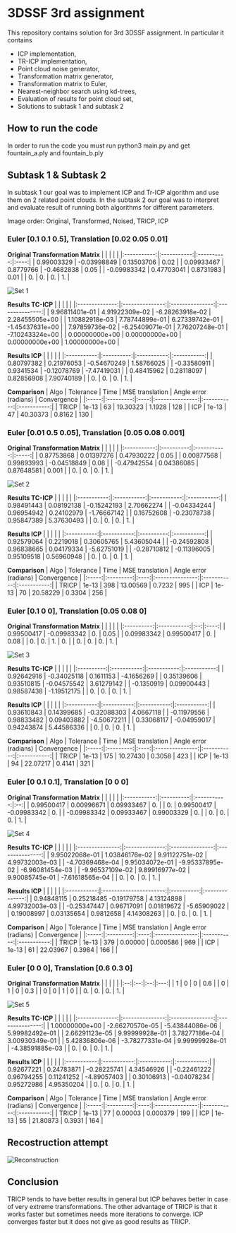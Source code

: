 
# 3DSSF 3rd assignment

This repository contains solution for 3rd 3DSSF assignment. In particular it contains

 - ICP implementation,
 - TR-ICP implementation,
 - Point cloud noise generator,
 - Transformation matrix generator,
 - Transformation matrix to Euler,
 - Nearest-neighbor search using kd-trees,
 - Evaluation of results for point cloud set,
 - Solutions to subtask 1 and subtask 2

## How to run the code
In order to run the code you must run python3 main.py and get fountain_a.ply and fountain_b.ply

## Subtask 1 & Subtask 2

In subtask 1 our goal was to implement ICP and Tr-ICP algorithm and use them on 2 related point clouds. In the subtask 2 our goal was to interpret and evaluate result of running both algorithms for different parameters.

Image order: Original, Transformed, Noised, TRICP, ICP


### Euler [0.1 0.1 0.5], Translation [0.02 0.05 0.01]

**Original Transformation Matrix**
|             |             |            |      | 
|:-----------:|:-----------:|:----------:|:----:|
|  0.99003329 | -0.03998849 | 0.13503706 | 0.02 | 
|  0.09933467 |  0.8779766  | -0.4682838 | 0.05 | 
| -0.09983342 |  0.47703041 |  0.8731983 | 0.01 | 
|      0.     |      0.     |     0.     |  1.  | 

![Set 1](1.jpg?raw=true "Title")

**Results TC-ICP**
|                |                 |                 |                 |
|:--------------:|:---------------:|:---------------:|:---------------:|
| 9.96811401e-01 |  4.91922309e-02 | -6.28263918e-02 |  2.28455505e+00 |
| 1.10882918e-03 |  7.78744899e-01 |  6.27339742e-01 | -1.45437631e+00 |
| 7.97859736e-02 | -6.25409071e-01 |  7.76207248e-01 | -7.10243324e+00 |
| 0.00000000e+00 |  0.00000000e+00 |  0.00000000e+00 |  1.00000000e+00 |

**Results ICP**
|             |            |             |             |
|:-----------:|:----------:|:-----------:|:-----------:|
|  0.80797382 | 0.21976053 | -0.54670249 |  1.58766025 |
| -0.33580911 |  0.9341534 | -0.12078769 | -7.47419031 |
|  0.48415962 | 0.28118097 |  0.82856908 |  7.90740189 |
|      0.     |     0.     |      0.     |      1.     |

**Comparison**
|  Algo | Tolerance | Time | MSE translation | Angle error (radians) | Convergence |
|:-----:|:---------:|:----:|:---------------:|:-----------:|:-----------:|
| TRICP |   1e-13   |  63  |     19.30323    |  1.1928 |     128     |
|  ICP  |   1e-13   |  47  |     40.30373    |  0.8162 |     130     |

### Euler [0.01 0.5 0.05], Translation [0.05 0.08 0.001]

**Original Transformation Matrix**
|             |            |             |       |
|:-----------:|:----------:|:-----------:|:-----:|
|  0.87753868 | 0.01397276 |  0.47930222 |  0.05 |
|  0.00877568 | 0.99893993 | -0.04518849 |  0.08 |
| -0.47942554 | 0.04386085 |  0.87648581 | 0.001 |
|      0.     |     0.     |      0.     |   1.  |

![Set 2](2.jpg?raw=true "Title")

**Results TC-ICP**
|             |             |             |             |
|:-----------:|:-----------:|:-----------:|:-----------:|
|  0.98491443 |  0.08192138 | -0.15242193 |  2.70662274 |
| -0.04334244 |  0.96954942 |  0.24102979 | -1.76667142 |
|  0.16752608 | -0.23078738 |  0.95847389 |  5.37630493 |
|      0.     |      0.     |      0.     |      1.     |

**Results ICP**
|             |             |            |             |
|:-----------:|:-----------:|:----------:|:-----------:|
|  0.92579064 |  0.2219018  | 0.30605765 |  5.43605044 |
| -0.24592808 |  0.96838665 | 0.04179334 | -5.62751019 |
| -0.28710812 | -0.11396005 | 0.95109518 |  0.56960948 |
|      0.     |      0.     |     0.     |      1.     |

**Comparison**
|  Algo | Tolerance | Time | MSE translation | Angle error (radians) | Convergence |
|:-----:|:---------:|:----:|:---------------:|:-----------:|:-----------:|
| TRICP |   1e-13   |  398 |     13.00569    |  0.7232 |     995     |
|  ICP  |   1e-13   |  70  |     20.58229    |  0.3304 |     256     |

### Euler [0.1 0 0], Translation [0.05 0.08 0]

**Original Transformation Matrix**
|            |             |    |      |
|:----------:|:-----------:|:--:|:----:|
| 0.99500417 | -0.09983342 | 0. | 0.05 |
| 0.09983342 |  0.99500417 | 0. | 0.08 |
|     0.     |      0.     | 1. |  0.  |
|     0.     |      0.     | 0. |  1.  |

![Set 3](3.jpg?raw=true "Title")

**Results TC-ICP**
|            |             |             |             |
|:----------:|:-----------:|:-----------:|:-----------:|
| 0.92642916 | -0.34025118 |  0.1611153  |  -4.1656269 |
| 0.35139606 |  0.93510815 | -0.04575542 |  3.61279142 |
| -0.1350919 |  0.09900443 |  0.98587438 | -1.19512175 |
|     0.     |      0.     |      0.     |      1.     |

**Results ICP**
|             |             |             |             |
|:-----------:|:-----------:|:-----------:|:-----------:|
|  0.93610843 |  0.14399685 | -0.32088303 |  4.0667118  |
| -0.11979556 |  0.98833482 |  0.09403882 | -4.50672211 |
|  0.33068117 | -0.04959017 |  0.94243874 |  5.44586336 |
|      0.     |      0.     |      0.     |      1.     |

**Comparison**
|  Algo | Tolerance | Time | MSE translation | Angle error (radians) | Convergence |
|:-----:|:---------:|:----:|:---------------:|:-----------:|:-----------:|
| TRICP |   1e-13   |  175 |     10.27430    |  0.3058 |     423     |
|  ICP  |   1e-13   |  94  |     22.07217    |  0.4141 |     321     |

### Euler [0 0.1 0.1], Translation [0 0 0]

**Original Transformation Matrix**
|             |            |             |    |
|:-----------:|:----------:|:-----------:|:--:|
|  0.99500417 | 0.00996671 |  0.09933467 | 0. |
|      0.     | 0.99500417 | -0.09983342 | 0. |
| -0.09983342 | 0.09933467 |  0.99003329 | 0. |
|      0.     |     0.     |      0.     | 1. |

![Set 4](4.jpg?raw=true "Title")

**Results TC-ICP**
|                 |                |                 |                 |
|:---------------:|:--------------:|:---------------:|:---------------:|
|  9.95022068e-01 | 1.03846176e-02 |  9.91122751e-02 |  4.99732003e-03 |
| -4.70369468e-04 | 9.95034072e-01 | -9.95337895e-02 | -6.96081454e-03 |
| -9.96537109e-02 | 9.89916977e-02 |  9.90085745e-01 | -7.61618565e-04 |
|        0.       |       0.       |        0.       |        1.       |

**Results ICP**
|             |                        |            |                |
|:-----------:|:----------------------:|:----------:|:--------------:|
|  0.94848115 | 0.25218485 -0.19179758 | 4.13124898 | 4.99732003e-03 |
| -0.25347447 |       0.96717091       | 0.01819672 |   -5.65909022  |
|  0.19008997 |       0.03135654       |  0.9812658 |   4.14308263   |
|      0.     |           0.           |     0.     |       1.       |

**Comparison**
|  Algo | Tolerance | Time | MSE translation | Angle error (radians) | Convergence |
|:-----:|:---------:|:----:|:---------------:|:-----------:|:-----------:|
| TRICP |   1e-13   |  379 |     0.00000    |  0.000586 |     969     |
|  ICP  |   1e-13   |  61  |     22.03967    |  0.3984 |     166     |   |

### Euler [0 0 0], Translation [0.6 0.3 0]

**Original Transformation Matrix**
|    |    |    |     |
|:--:|:--:|:--:|:---:|
|  1 |  0 |  0 | 0.6 |
|  0 |  1 |  0 | 0.3 |
|  0 |  0 |  1 |  0  |
| 0. | 0. | 0. |  1. |

![Set 5](5.jpg?raw=true "Title")

**Results TC-ICP**
|                |                 |                 |                 |
|:--------------:|:---------------:|:---------------:|:---------------:|
| 1.00000000e+00 | -2.66270570e-05 | -5.43844086e-06 |  5.99982492e-01 |
| 2.66291123e-05 |  9.99999928e-01 |  3.78277186e-04 |  3.00930349e-01 |
| 5.42836806e-06 | -3.78277331e-04 |  9.99999928e-01 | -4.38591885e-03 |
|       0.       |        0.       |        0.       |        1.       |

**Results ICP**
|             |             |             |             |
|:-----------:|:-----------:|:-----------:|:-----------:|
|  0.92677221 |  0.24783871 | -0.28225741 |  4.34546926 |
| -0.22461222 |  0.96794255 |  0.11241252 | -4.89057403 |
|  0.30106913 | -0.04078234 |  0.95272986 |  4.95350204 |
|      0.     |      0.     |      0.     |      1.     |

**Comparison**
|  Algo | Tolerance | Time | MSE translation | Angle error (radians) | Convergence |
|:-----:|:---------:|:----:|:---------------:|:-----------:|:-----------:|
| TRICP |   1e-13   |  77  |     0.00003     | 0.000379 |     199     |
|  ICP  |   1e-13   |  55  |     21.80873    |  0.3931 |     164     |


## Recostruction attempt
![Reconstruction](reconstruction.png?raw=true "Title")

## Conclusion
TRICP tends to have better results in general but ICP behaves better in case of very extreme transformations. The other advantage of TRICP is that it works faster but sometimes needs more iterations to converge. ICP converges faster but it does not give as good results as TRICP.
